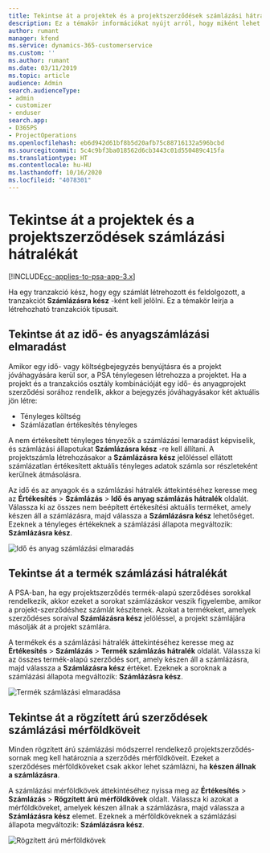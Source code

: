 ```yaml
---
title: Tekintse át a projektek és a projektszerződések számlázási hátralékát
description: Ez a témakör információkat nyújt arról, hogy miként lehet áttekinteni az időt, a költségeket és a termékmaradványokat, és hogyan jelölheti meg őket készen a számlázásra.
author: rumant
manager: kfend
ms.service: dynamics-365-customerservice
ms.custom: ''
ms.author: rumant
ms.date: 03/11/2019
ms.topic: article
audience: Admin
search.audienceType:
- admin
- customizer
- enduser
search.app:
- D365PS
- ProjectOperations
ms.openlocfilehash: eb6d942d61bf8b5d20afb75c88716132a596bcbd
ms.sourcegitcommit: 5c4c9bf3ba018562d6cb3443c01d550489c415fa
ms.translationtype: HT
ms.contentlocale: hu-HU
ms.lasthandoff: 10/16/2020
ms.locfileid: "4078301"
---
```

# <a name="review-the-invoicing-backlog-on-projects-and-project-contracts"></a>Tekintse át a projektek és a projektszerződések számlázási hátralékát

[!INCLUDE[cc-applies-to-psa-app-3.x](../includes/cc-applies-to-psa-app-3x.md)]

Ha egy tranzakció kész, hogy egy számlát létrehozott és feldolgozott, a tranzakciót **Számlázásra kész** -ként kell jelölni. Ez a témakör leírja a létrehozható tranzakciók típusait.

## <a name="review-the-time-and-material-billing-backlog"></a>Tekintse át az idő- és anyagszámlázási elmaradást

Amikor egy idő- vagy költségbejegyzés benyújtásra és a projekt jóváhagyására kerül sor, a PSA ténylegesen létrehozza a projektet. Ha a projekt és a tranzakciós osztály kombinációját egy idő- és anyagprojekt szerződési sorához rendelik, akkor a bejegyzés jóváhagyásakor két aktuális jön létre:

- Tényleges költség 
- Számlázatlan értékesítés tényleges

A nem értékesített tényleges tényezők a számlázási lemaradást képviselik, és számlázási állapotukat **Számlázásra kész** -re kell állítani. A projektszámla létrehozásakor a **Számlázásra kész** jelöléssel ellátott számlázatlan értékesített aktuális tényleges adatok számla sor részleteként kerülnek átmásolásra.

Az idő és az anyagok és a számlázási hátralék áttekintéséhez keresse meg az **Értékesítés** \> **Számlázás** \> **Idő és anyag számlázás hátralék** oldalát. Válassza ki az összes nem beépített értékesítési aktuális terméket, amely készen áll a számlázásra, majd válassza a **Számlázásra kész** lehetőséget. Ezeknek a tényleges értékeknek a számlázási állapota megváltozik: **Számlázásra kész**.

![Idő és anyag számlázási elmaradás](media/TMBacklog.png)

## <a name="review-the-product-billing-backlog"></a>Tekintse át a termék számlázási hátralékát

A PSA-ban, ha egy projektszerződés termék-alapú szerződéses sorokkal rendelkezik, akkor ezeket a sorokat számlázáskor veszik figyelembe, amikor a projekt-szerződéshez számlát készítenek. Azokat a termékeket, amelyek szerződéses soraival **Számlázásra kész** jelöléssel, a projekt számlájára másolják át a projekt számlára.

A termékek és a számlázási hátralék áttekintéséhez keresse meg az **Értékesítés** \> **Számlázás** \> **Termék számlázás hátralék** oldalát. Válassza ki az összes termék-alapú szerződés sort, amely készen áll a számlázásra, majd válassza a **Számlázásra kész** értéket. Ezeknek a soroknak a számlázási állapota megváltozik: **Számlázásra kész**.

![Termék számlázási elmaradása](media/ProductBacklog.png)

## <a name="review-billing-milestones-on-fixed-price-contracts"></a>Tekintse át a rögzített árú szerződések számlázási mérföldköveit

Minden rögzített árú számlázási módszerrel rendelkező projektszerződés-sornak meg kell határoznia a szerződés mérföldköveit. Ezeket a szerződéses mérföldköveket csak akkor lehet számlázni, ha **készen állnak a számlázásra**. 

A számlázási mérföldkövek áttekintéséhez nyissa meg az **Értékesítés** \> **Számlázás** \> **Rögzített árú mérföldkövek** oldalt. Válassza ki azokat a mérföldköveket, amelyek készen állnak a számlázásra, majd válassza a **Számlázásra kész** elemet. Ezeknek a mérföldköveknek a számlázási állapota megváltozik: **Számlázásra kész**.

![Rögzített árú mérföldkövek](media/FPBacklog.png)
